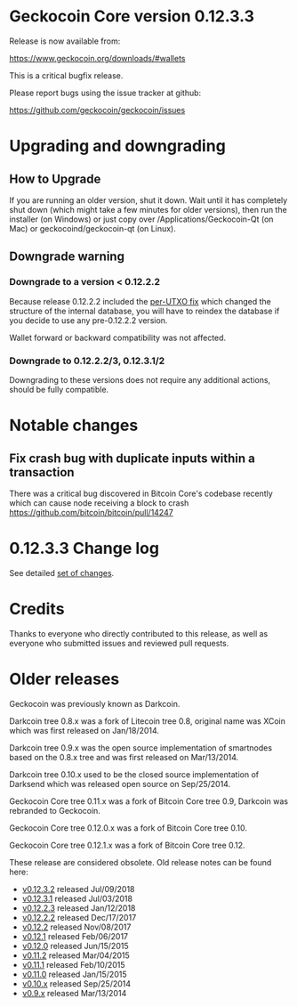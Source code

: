 Geckocoin Core version 0.12.3.3
==========================

Release is now available from:

  <https://www.geckocoin.org/downloads/#wallets>

This is a critical bugfix release.

Please report bugs using the issue tracker at github:

  <https://github.com/geckocoin/geckocoin/issues>


Upgrading and downgrading
=========================

How to Upgrade
--------------

If you are running an older version, shut it down. Wait until it has completely
shut down (which might take a few minutes for older versions), then run the
installer (on Windows) or just copy over /Applications/Geckocoin-Qt (on Mac) or
geckocoind/geckocoin-qt (on Linux).

Downgrade warning
-----------------

### Downgrade to a version < 0.12.2.2

Because release 0.12.2.2 included the [per-UTXO fix](release-notes/geckocoin/release-notes-0.12.2.2.md#per-utxo-fix)
which changed the structure of the internal database, you will have to reindex
the database if you decide to use any pre-0.12.2.2 version.

Wallet forward or backward compatibility was not affected.

### Downgrade to 0.12.2.2/3, 0.12.3.1/2

Downgrading to these versions does not require any additional actions, should be
fully compatible.


Notable changes
===============

Fix crash bug with duplicate inputs within a transaction
--------------------------------------------------------

There was a critical bug discovered in Bitcoin Core's codebase recently which
can cause node receiving a block to crash https://github.com/bitcoin/bitcoin/pull/14247

0.12.3.3 Change log
===================

See detailed [set of changes](https://github.com/geckocoin/geckocoin/compare/v0.12.3.2...geckocoin:v0.12.3.3).

Credits
=======

Thanks to everyone who directly contributed to this release,
as well as everyone who submitted issues and reviewed pull requests.


Older releases
==============

Geckocoin was previously known as Darkcoin.

Darkcoin tree 0.8.x was a fork of Litecoin tree 0.8, original name was XCoin
which was first released on Jan/18/2014.

Darkcoin tree 0.9.x was the open source implementation of smartnodes based on
the 0.8.x tree and was first released on Mar/13/2014.

Darkcoin tree 0.10.x used to be the closed source implementation of Darksend
which was released open source on Sep/25/2014.

Geckocoin Core tree 0.11.x was a fork of Bitcoin Core tree 0.9,
Darkcoin was rebranded to Geckocoin.

Geckocoin Core tree 0.12.0.x was a fork of Bitcoin Core tree 0.10.

Geckocoin Core tree 0.12.1.x was a fork of Bitcoin Core tree 0.12.

These release are considered obsolete. Old release notes can be found here:

- [v0.12.3.2](https://github.com/geckocoin/geckocoin/blob/master/doc/release-notes/geckocoin/release-notes-0.12.3.2.md) released Jul/09/2018
- [v0.12.3.1](https://github.com/geckocoin/geckocoin/blob/master/doc/release-notes/geckocoin/release-notes-0.12.3.1.md) released Jul/03/2018
- [v0.12.2.3](https://github.com/geckocoin/geckocoin/blob/master/doc/release-notes/geckocoin/release-notes-0.12.2.3.md) released Jan/12/2018
- [v0.12.2.2](https://github.com/geckocoin/geckocoin/blob/master/doc/release-notes/geckocoin/release-notes-0.12.2.2.md) released Dec/17/2017
- [v0.12.2](https://github.com/geckocoin/geckocoin/blob/master/doc/release-notes/geckocoin/release-notes-0.12.2.md) released Nov/08/2017
- [v0.12.1](https://github.com/geckocoin/geckocoin/blob/master/doc/release-notes/geckocoin/release-notes-0.12.1.md) released Feb/06/2017
- [v0.12.0](https://github.com/geckocoin/geckocoin/blob/master/doc/release-notes/geckocoin/release-notes-0.12.0.md) released Jun/15/2015
- [v0.11.2](https://github.com/geckocoin/geckocoin/blob/master/doc/release-notes/geckocoin/release-notes-0.11.2.md) released Mar/04/2015
- [v0.11.1](https://github.com/geckocoin/geckocoin/blob/master/doc/release-notes/geckocoin/release-notes-0.11.1.md) released Feb/10/2015
- [v0.11.0](https://github.com/geckocoin/geckocoin/blob/master/doc/release-notes/geckocoin/release-notes-0.11.0.md) released Jan/15/2015
- [v0.10.x](https://github.com/geckocoin/geckocoin/blob/master/doc/release-notes/geckocoin/release-notes-0.10.0.md) released Sep/25/2014
- [v0.9.x](https://github.com/geckocoin/geckocoin/blob/master/doc/release-notes/geckocoin/release-notes-0.9.0.md) released Mar/13/2014

